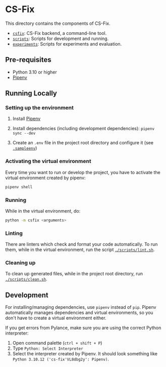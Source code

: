 # CS-Fix

This directory contains the components of CS-Fix.

* [`csfix`](./csfix/): CS-Fix backend, a command-line tool.
* [`scripts`](./scripts/): Scripts for development and running.
* [`experiments`](./experiments/): Scripts for experiments and evaluation.

## Pre-requisites

* Python 3.10 or higher
* [Pipenv](https://pipenv.pypa.io/en/latest/installation.html)

## Running Locally

### Setting up the environment

1. Install [Pipenv](https://pipenv.pypa.io/en/latest/installation.html)

2. Install dependencies (including development dependencies): `pipenv sync --dev`

3. Create an `.env` file in the project root directory and configure it (see [`.sampleenv`](./.sampleenv))

### Activating the virtual environment

Every time you want to run or develop the project, you have to activate the virtual environment created by pipenv:

```sh
pipenv shell
```

### Running

While in the virtual environment, do:
```sh
python -m csfix <arguments>
```

### Linting

There are linters which check and format your code automatically. To run them, while in the virtual environment, run the script [`./scripts/lint.sh`](./scripts/lint.sh).

### Cleaning up

To clean up generated files, while in the project root directory, run [`./scripts/clean.sh`](./scripts/clean.sh).

## Development

For installing/managing dependencies, use `pipenv` instead of `pip`. Pipenv automatically manages dependencies and virtual environments, so you don't have to create a virtual environment either.

If you get errors from Pylance, make sure you are using the correct Python interpreter:
1. Open command palette (`ctrl + shift + P`)
2. Type `Python: Select Interpreter`
3. Select the interpreter created by Pipenv. It should look something like `Python 3.10.12 ('cs-fix'VL8dbg2y': Pipenv)`.
